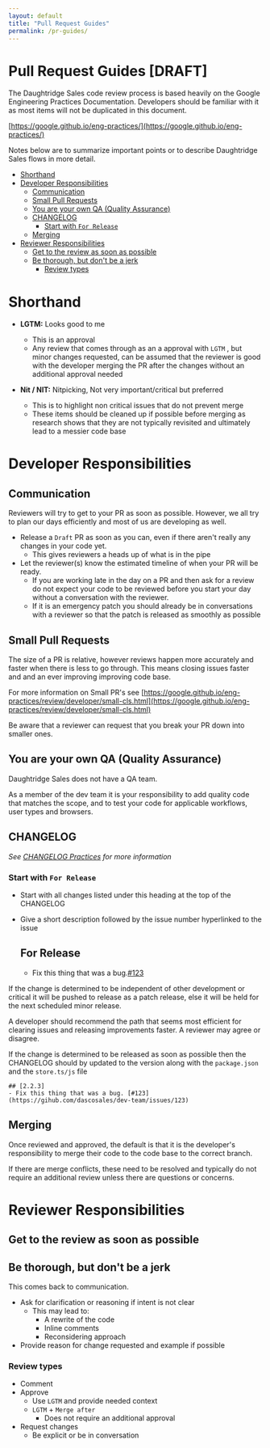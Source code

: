 ```yaml
---
layout: default
title: "Pull Request Guides"
permalink: /pr-guides/
---
```


# Pull Request Guides [DRAFT]  <!-- omit in toc -->

The Daughtridge Sales code review process is based heavily on the Google Engineering Practices Documentation.  Developers should be familiar with it as most items will not be duplicated in this document.

[https://google.github.io/eng-practices/](https://google.github.io/eng-practices/)

Notes below are to summarize important points or to describe Daughtridge Sales flows in more detail.

- [Shorthand](#shorthand)
- [Developer Responsibilities](#developer-responsibilities)
  - [Communication](#communication)
  - [Small Pull Requests](#small-pull-requests)
  - [You are your own QA (Quality Assurance)](#you-are-your-own-qa-quality-assurance)
  - [CHANGELOG](#changelog)
    - [Start with `For Release`](#start-with-for-release)
  - [Merging](#merging)
- [Reviewer Responsibilities](#reviewer-responsibilities)
  - [Get to the review as soon as possible](#get-to-the-review-as-soon-as-possible)
  - [Be thorough, but don't be a jerk](#be-thorough-but-dont-be-a-jerk)
    - [Review types](#review-types)

# Shorthand

- **LGTM:** Looks good to me
    - This is an approval
    - Any review that comes through as an a approval with `LGTM` , but minor changes requested, can be assumed that the reviewer is good with the developer merging the PR after the changes without an additional approval needed

- **Nit / NIT:** Nitpicking, Not very important/critical but preferred
    - This is to highlight non critical issues that do not prevent merge
    - These items should be cleaned up if possible before merging as research shows that they are not typically revisited and ultimately lead to a messier code base

# Developer Responsibilities

## Communication

Reviewers will try to get to your PR as soon as possible. However, we all try to plan our days efficiently and most of us are developing as well.

- Release a `Draft` PR as soon as you can, even if there aren't really any changes in your code yet.
    - This gives reviewers a heads up of what is in the pipe
- Let the reviewer(s) know the estimated timeline of when your PR will be ready.
    - If you are working late in the day on a PR and then ask for a review do not expect your code to be reviewed before you start your day without a conversation with the reviewer.
    - If it is an emergency patch you should already be in conversations with a reviewer so that the patch is released as smoothly as possible

## Small Pull Requests

The size of a PR is relative, however reviews happen more accurately and faster when there is less to go through. This means closing issues faster and and an ever improving improving code base.

For more information on Small PR's see  [https://google.github.io/eng-practices/review/developer/small-cls.html](https://google.github.io/eng-practices/review/developer/small-cls.html)

Be aware that a reviewer can request that you break your PR down into smaller ones.

## You are your own QA (Quality Assurance)

Daughtridge Sales does not have a QA team. 

As a member of the dev team it is your responsibility to add quality code that matches the scope, and to test your code for applicable workflows, user types and browsers.

## CHANGELOG
*See [CHANGELOG Practices](./changelog-practices) for more information*

### Start with `For Release`

- Start with all changes listed under this heading at the top of the CHANGELOG
- Give a short description followed by the issue number hyperlinked to the issue

    ## For Release
    - Fix this thing that was a bug.[#123](https://github.com/dascosales/dev-team/issues/123)

If the change is determined to be independent of other development or critical it will be pushed to release as a patch release, else it will be held for the next scheduled minor release. 

A developer should recommend the path that seems most efficient for clearing issues and releasing improvements faster. A reviewer may agree or disagree.

If the change is determined to be released as soon as possible then the CHANGELOG should by updated to the version along with the `package.json` and the `store.ts/js` file

    ## [2.2.3]
    - Fix this thing that was a bug. [#123](https://gihub.com/dascosales/dev-team/issues/123)

## Merging

Once reviewed and approved, the default is that it is the developer's responsibility to merge their code to the code base to the correct branch.

If there are merge conflicts, these need to be resolved and typically do not require an additional review unless there are questions or concerns.

# Reviewer Responsibilities

## Get to the review as soon as possible

## Be thorough, but don't be a jerk
This comes back to communication.
- Ask for clarification or reasoning if intent is not clear
  - This may lead to:
    - A rewrite of the code
    - Inline comments
    - Reconsidering approach
- Provide reason for change requested and example if possible

### Review types
- Comment
- Approve
  - Use `LGTM` and provide needed context
  - `LGTM` + `Merge after`
    - Does not require an additional approval
- Request changes
  - Be explicit or be in conversation